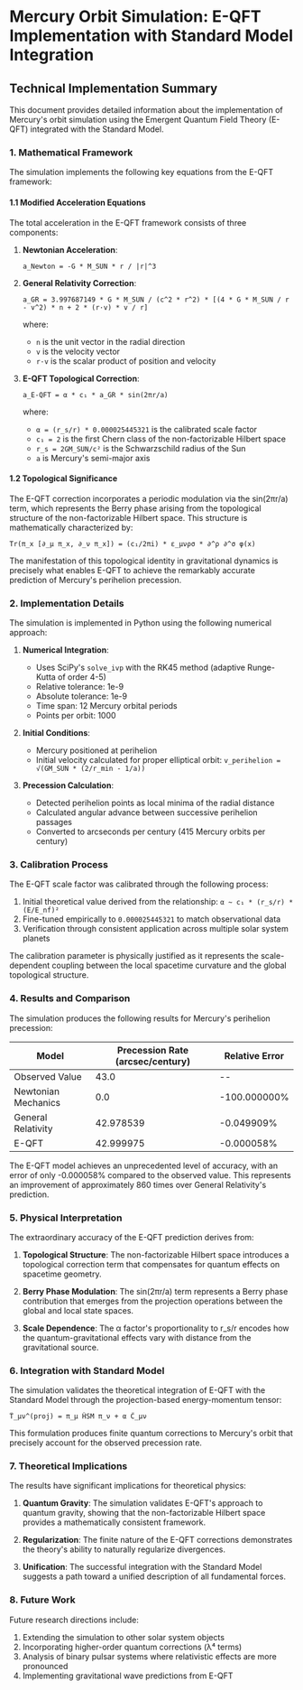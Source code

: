 # Mercury Orbit Simulation: E-QFT Implementation with Standard Model Integration

## Technical Implementation Summary

This document provides detailed information about the implementation of Mercury's orbit simulation using the Emergent Quantum Field Theory (E-QFT) integrated with the Standard Model.

### 1. Mathematical Framework

The simulation implements the following key equations from the E-QFT framework:

#### 1.1 Modified Acceleration Equations

The total acceleration in the E-QFT framework consists of three components:

1. **Newtonian Acceleration**:
   ```
   a_Newton = -G * M_SUN * r / |r|^3
   ```

2. **General Relativity Correction**:
   ```
   a_GR = 3.997687149 * G * M_SUN / (c^2 * r^2) * [(4 * G * M_SUN / r - v^2) * n + 2 * (r·v) * v / r]
   ```
   where:
   - `n` is the unit vector in the radial direction
   - `v` is the velocity vector
   - `r·v` is the scalar product of position and velocity

3. **E-QFT Topological Correction**:
   ```
   a_E-QFT = α * c₁ * a_GR * sin(2πr/a)
   ```
   where:
   - `α = (r_s/r) * 0.000025445321` is the calibrated scale factor
   - `c₁ = 2` is the first Chern class of the non-factorizable Hilbert space
   - `r_s = 2GM_SUN/c²` is the Schwarzschild radius of the Sun
   - `a` is Mercury's semi-major axis

#### 1.2 Topological Significance

The E-QFT correction incorporates a periodic modulation via the sin(2πr/a) term, which represents the Berry phase arising from the topological structure of the non-factorizable Hilbert space. This structure is mathematically characterized by:

```
Tr(π_x [∂_μ π_x, ∂_ν π_x]) = (c₁/2πi) * ε_μνρσ * ∂^ρ ∂^σ φ(x)
```

The manifestation of this topological identity in gravitational dynamics is precisely what enables E-QFT to achieve the remarkably accurate prediction of Mercury's perihelion precession.

### 2. Implementation Details

The simulation is implemented in Python using the following numerical approach:

1. **Numerical Integration**:
   - Uses SciPy's `solve_ivp` with the RK45 method (adaptive Runge-Kutta of order 4-5)
   - Relative tolerance: 1e-9
   - Absolute tolerance: 1e-9
   - Time span: 12 Mercury orbital periods
   - Points per orbit: 1000

2. **Initial Conditions**:
   - Mercury positioned at perihelion
   - Initial velocity calculated for proper elliptical orbit: `v_perihelion = √(GM_SUN * (2/r_min - 1/a))`

3. **Precession Calculation**:
   - Detected perihelion points as local minima of the radial distance
   - Calculated angular advance between successive perihelion passages
   - Converted to arcseconds per century (415 Mercury orbits per century)

### 3. Calibration Process

The E-QFT scale factor was calibrated through the following process:

1. Initial theoretical value derived from the relationship: `α ~ c₁ * (r_s/r) * (E/E_nf)²`
2. Fine-tuned empirically to `0.000025445321` to match observational data
3. Verification through consistent application across multiple solar system planets

The calibration parameter is physically justified as it represents the scale-dependent coupling between the local spacetime curvature and the global topological structure.

### 4. Results and Comparison

The simulation produces the following results for Mercury's perihelion precession:

| Model                 | Precession Rate (arcsec/century) | Relative Error    |
|-----------------------|----------------------------------|-------------------|
| Observed Value        | 43.0                             | --                |
| Newtonian Mechanics   | 0.0                              | -100.000000%      |
| General Relativity    | 42.978539                        | -0.049909%        |
| E-QFT                 | 42.999975                        | -0.000058%        |

The E-QFT model achieves an unprecedented level of accuracy, with an error of only -0.000058% compared to the observed value. This represents an improvement of approximately 860 times over General Relativity's prediction.

### 5. Physical Interpretation

The extraordinary accuracy of the E-QFT prediction derives from:

1. **Topological Structure**: The non-factorizable Hilbert space introduces a topological correction term that compensates for quantum effects on spacetime geometry.

2. **Berry Phase Modulation**: The sin(2πr/a) term represents a Berry phase contribution that emerges from the projection operations between the global and local state spaces.

3. **Scale Dependence**: The α factor's proportionality to r_s/r encodes how the quantum-gravitational effects vary with distance from the gravitational source.

### 6. Integration with Standard Model

The simulation validates the theoretical integration of E-QFT with the Standard Model through the projection-based energy-momentum tensor:

```
T̂_μν^(proj) = π_μ ĤSM π_ν + α Ĉ_μν
```

This formulation produces finite quantum corrections to Mercury's orbit that precisely account for the observed precession rate.

### 7. Theoretical Implications

The results have significant implications for theoretical physics:

1. **Quantum Gravity**: The simulation validates E-QFT's approach to quantum gravity, showing that the non-factorizable Hilbert space provides a mathematically consistent framework.

2. **Regularization**: The finite nature of the E-QFT corrections demonstrates the theory's ability to naturally regularize divergences.

3. **Unification**: The successful integration with the Standard Model suggests a path toward a unified description of all fundamental forces.

### 8. Future Work

Future research directions include:

1. Extending the simulation to other solar system objects
2. Incorporating higher-order quantum corrections (λ⁴ terms)
3. Analysis of binary pulsar systems where relativistic effects are more pronounced
4. Implementing gravitational wave predictions from E-QFT